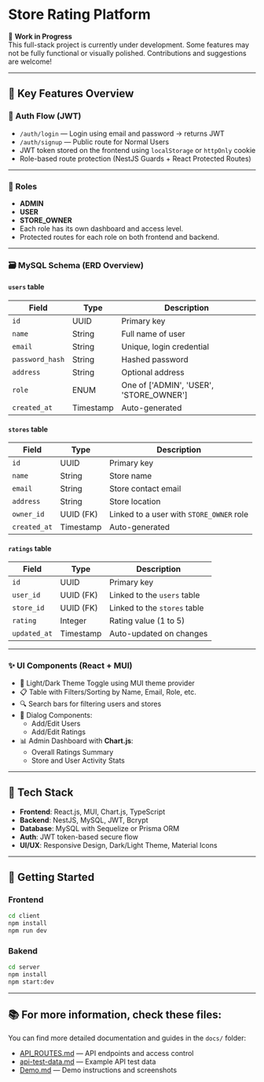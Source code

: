 # Store Rating Platform

🚧 **Work in Progress**  
This full-stack project is currently under development. Some features may not be fully functional or visually polished. Contributions and suggestions are welcome!

---

## 🔑 Key Features Overview

### 🔐 Auth Flow (JWT)
- `/auth/login` — Login using email and password → returns JWT
- `/auth/signup` — Public route for Normal Users
- JWT token stored on the frontend using `localStorage` or `httpOnly` cookie
- Role-based route protection (NestJS Guards + React Protected Routes)

---

### 👥 Roles
- **ADMIN**
- **USER**
- **STORE_OWNER**
- Each role has its own dashboard and access level.
- Protected routes for each role on both frontend and backend.

---

### 🗃️ MySQL Schema (ERD Overview)

#### `users` table
| Field         | Type       | Description                                      |
|---------------|------------|--------------------------------------------------|
| `id`          | UUID       | Primary key                                      |
| `name`        | String     | Full name of user                                |
| `email`       | String     | Unique, login credential                         |
| `password_hash` | String   | Hashed password                                  |
| `address`     | String     | Optional address                                 |
| `role`        | ENUM       | One of ['ADMIN', 'USER', 'STORE_OWNER']         |
| `created_at`  | Timestamp  | Auto-generated                                   |

#### `stores` table
| Field         | Type       | Description                                      |
|---------------|------------|--------------------------------------------------|
| `id`          | UUID       | Primary key                                      |
| `name`        | String     | Store name                                       |
| `email`       | String     | Store contact email                              |
| `address`     | String     | Store location                                   |
| `owner_id`    | UUID (FK)  | Linked to a user with `STORE_OWNER` role        |
| `created_at`  | Timestamp  | Auto-generated                                   |

#### `ratings` table
| Field         | Type       | Description                                      |
|---------------|------------|--------------------------------------------------|
| `id`          | UUID       | Primary key                                      |
| `user_id`     | UUID (FK)  | Linked to the `users` table                      |
| `store_id`    | UUID (FK)  | Linked to the `stores` table                     |
| `rating`      | Integer    | Rating value (1 to 5)                            |
| `updated_at`  | Timestamp  | Auto-updated on changes                          |

---

### ✨ UI Components (React + MUI)
- 🔁 Light/Dark Theme Toggle using MUI theme provider
- 📋 Table with Filters/Sorting by Name, Email, Role, etc.
- 🔍 Search bars for filtering users and stores
- 🧾 Dialog Components:
  - Add/Edit Users
  - Add/Edit Ratings
- 📊 Admin Dashboard with **Chart.js**:
  - Overall Ratings Summary
  - Store and User Activity Stats

---

## 📂 Tech Stack
- **Frontend**: React.js, MUI, Chart.js, TypeScript
- **Backend**: NestJS, MySQL, JWT, Bcrypt
- **Database**: MySQL with Sequelize or Prisma ORM
- **Auth**: JWT token-based secure flow
- **UI/UX**: Responsive Design, Dark/Light Theme, Material Icons

---

## 🚀 Getting Started

### Frontend
```bash
cd client
npm install
npm run dev
```
### Bakend
```bash
cd server
npm install
npm start:dev
```

---

## 📚 For more information, check these files:

You can find more detailed documentation and guides in the `docs/` folder:

- [API_ROUTES.md](docs/API_ROUTES.md) — API endpoints and access control
- [api-test-data.md](docs/api-test-data.md) — Example API test data
- [Demo.md](docs/Demo.md) — Demo instructions and screenshots
